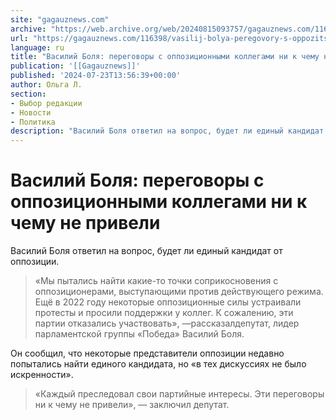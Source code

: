 ```yaml
---
site: "gagauznews.com"
archive: "https://web.archive.org/web/20240815093757/gagauznews.com/116398/vasilij-bolya-peregovory-s-oppozitsionnymi-kollegami-ni-k-chemu-ne-priveli.html"
url: "https://gagauznews.com/116398/vasilij-bolya-peregovory-s-oppozitsionnymi-kollegami-ni-k-chemu-ne-priveli.html"
language: ru
title: "Василий Боля: переговоры с оппозиционными коллегами ни к чему не привели"
publication: '[[Gagauznews]]'
published: '2024-07-23T13:56:39+00:00'
author: Ольга Л.
section:
- Выбор редакции
- Новости
- Политика
description: "Василий Боля ответил на вопрос, будет ли единый кандидат от оппозиции. «Мы пытались найти какие-то точки соприкосновения с оппозиционерами, выступающими против действующего режима. Ещё в 2022 году некоторые оппозиционные силы устраивали протесты и просили поддержки у коллег. К сожалению, эти партии отказались участвовать», — рассказал депутат, лидер парламентской группы «Победа» Василий Боля. Он сообщил, что некоторые представители оппозиции недавно попытались найти единого кандидата, но «в тех дискуссиях не было искренности». «Каждый преследовал свои партийные интересы. Эти переговоры ни к чему не привели», — заключил депутат."
---
```


# Василий Боля: переговоры с оппозиционными коллегами ни к чему не привели

Василий Боля ответил на вопрос, будет ли единый кандидат от оппозиции.

> «Мы пытались найти какие-то точки соприкосновения с оппозиционерами, выступающими против действующего режима. Ещё в 2022 году некоторые оппозиционные силы устраивали протесты и просили поддержки у коллег. К сожалению, эти партии отказались участвовать», —рассказалдепутат, лидер парламентской группы «Победа» Василий Боля.

Он сообщил, что некоторые представители оппозиции недавно попытались найти единого кандидата, но «в тех дискуссиях не было искренности».

> «Каждый преследовал свои партийные интересы. Эти переговоры ни к чему не привели», — заключил депутат.